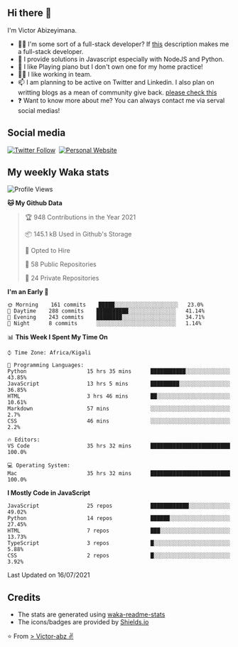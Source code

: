 ## Hi there 👋
I'm Victor Abizeyimana.  
- 👨‍💻 I'm some sort of a full-stack developer? If [this](https://www.w3schools.com/whatis/whatis_fullstack.asp) description makes me a full-stack developer.
- 🌱 I provide solutions in Javascript especially with NodeJS and Python. 
- 🎹 I like Playing piano but I don't own one for my home practice!
- 👯‍♀️ I like working in team.
- 📫 I am planning to be active on Twitter and Linkedin. I also plan on writting blogs as a mean of community give back. [please check this](https://victor-abz.com/)
- ❓ Want to know more about me? You can always contact me via serval social medias!

## Social media
[![Twitter Follow](https://img.shields.io/twitter/follow/vicky_abz?color=%231DA1F2&label=Twitter&style=for-the-badge&logo=twitter&logoColor=ffffff)](https://twitter.com/vicky_abz)
‎‎ [![Personal Website](https://img.shields.io/static/v1?label=visit&message=victor-abz.com&color=%235F021F&style=for-the-badge)](https://victor-abz.com/)

## My weekly Waka stats
<!--START_SECTION:waka-->
![Profile Views](http://img.shields.io/badge/Profile%20Views-0-blue)

**🐱 My Github Data** 

> 🏆 948 Contributions in the Year 2021
 > 
> 📦 145.1 kB Used in Github's Storage 
 > 
> 💼 Opted to Hire
 > 
> 📜 58 Public Repositories 
 > 
> 🔑 24 Private Repositories  
 > 
**I'm an Early 🐤** 

```text
🌞 Morning    161 commits    █████░░░░░░░░░░░░░░░░░░░░   23.0% 
🌆 Daytime    288 commits    ██████████░░░░░░░░░░░░░░░   41.14% 
🌃 Evening    243 commits    ████████░░░░░░░░░░░░░░░░░   34.71% 
🌙 Night      8 commits      ░░░░░░░░░░░░░░░░░░░░░░░░░   1.14%

```


📊 **This Week I Spent My Time On** 

```text
⌚︎ Time Zone: Africa/Kigali

💬 Programming Languages: 
Python                   15 hrs 35 mins      ███████████░░░░░░░░░░░░░░   43.85% 
JavaScript               13 hrs 5 mins       █████████░░░░░░░░░░░░░░░░   36.85% 
HTML                     3 hrs 46 mins       ██░░░░░░░░░░░░░░░░░░░░░░░   10.61% 
Markdown                 57 mins             ░░░░░░░░░░░░░░░░░░░░░░░░░   2.7% 
CSS                      46 mins             ░░░░░░░░░░░░░░░░░░░░░░░░░   2.2%

🔥 Editors: 
VS Code                  35 hrs 32 mins      █████████████████████████   100.0%

💻 Operating System: 
Mac                      35 hrs 32 mins      █████████████████████████   100.0%

```

**I Mostly Code in JavaScript** 

```text
JavaScript               25 repos            ████████████░░░░░░░░░░░░░   49.02% 
Python                   14 repos            ██████░░░░░░░░░░░░░░░░░░░   27.45% 
HTML                     7 repos             ███░░░░░░░░░░░░░░░░░░░░░░   13.73% 
TypeScript               3 repos             █░░░░░░░░░░░░░░░░░░░░░░░░   5.88% 
CSS                      2 repos             █░░░░░░░░░░░░░░░░░░░░░░░░   3.92%

```



 Last Updated on 16/07/2021
<!--END_SECTION:waka-->

## Credits
- The stats are generated using [waka-readme-stats](https://github.com/anmol098/waka-readme-stats)
- The icons/badges are provided by [Shields.io](https://shields.io/)

⭐️ From [> Victor-abz ✌](https://victor-abz.com/)
